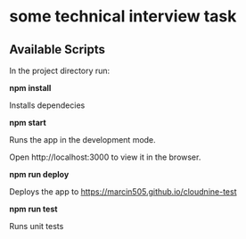 # some technical interview task

## Available Scripts

In the project directory run:

**npm install**

Installs dependecies

**npm start**

Runs the app in the development mode.

Open http://localhost:3000 to view it in the browser.

**npm run deploy**

Deploys the app to https://marcin505.github.io/cloudnine-test

**npm run test**

Runs unit tests

